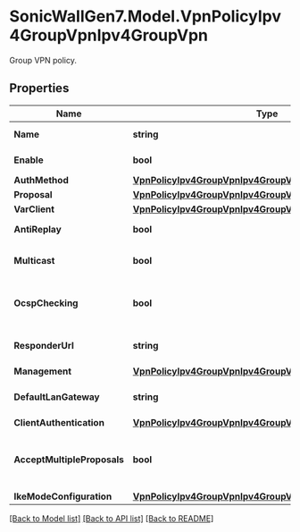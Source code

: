 # SonicWallGen7.Model.VpnPolicyIpv4GroupVpnIpv4GroupVpn
Group VPN policy.

## Properties

Name | Type | Description | Notes
------------ | ------------- | ------------- | -------------
**Name** | **string** | Policy name. | 
**Enable** | **bool** | Enable VPN policy. | [optional] 
**AuthMethod** | [**VpnPolicyIpv4GroupVpnIpv4GroupVpnAuthMethod**](VpnPolicyIpv4GroupVpnIpv4GroupVpnAuthMethod.md) |  | [optional] 
**Proposal** | [**VpnPolicyIpv4GroupVpnIpv4GroupVpnProposal**](VpnPolicyIpv4GroupVpnIpv4GroupVpnProposal.md) |  | [optional] 
**VarClient** | [**VpnPolicyIpv4GroupVpnIpv4GroupVpnClient**](VpnPolicyIpv4GroupVpnIpv4GroupVpnClient.md) |  | [optional] 
**AntiReplay** | **bool** | Enable anti replay. | [optional] 
**Multicast** | **bool** | Enable VPN policy multicast. | [optional] 
**OcspChecking** | **bool** | Enable and configure OCSP checking. | [optional] 
**ResponderUrl** | **string** | OCSP responder URL. | [optional] 
**Management** | [**VpnPolicyIpv4GroupVpnIpv4GroupVpnManagement**](VpnPolicyIpv4GroupVpnIpv4GroupVpnManagement.md) |  | [optional] 
**DefaultLanGateway** | **string** | Configure LAN default gateway. | [optional] 
**ClientAuthentication** | [**VpnPolicyIpv4GroupVpnIpv4GroupVpnClientAuthentication**](VpnPolicyIpv4GroupVpnIpv4GroupVpnClientAuthentication.md) |  | [optional] 
**AcceptMultipleProposals** | **bool** | Enable accept multiple proposals for clients. | [optional] 
**IkeModeConfiguration** | [**VpnPolicyIpv4GroupVpnIpv4GroupVpnIkeModeConfiguration**](VpnPolicyIpv4GroupVpnIpv4GroupVpnIkeModeConfiguration.md) |  | [optional] 

[[Back to Model list]](../README.md#documentation-for-models) [[Back to API list]](../README.md#documentation-for-api-endpoints) [[Back to README]](../README.md)

